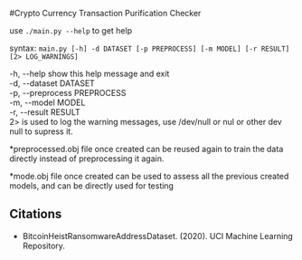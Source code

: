 #Crypto Currency Transaction Purification Checker

use `./main.py --help` to get help

syntax: `main.py [-h] -d DATASET [-p PREPROCESS] [-m MODEL] [-r RESULT] [2> LOG_WARNINGS]`

  -h, --help            show this help message and exit\
  -d, --dataset DATASET\
  -p, --preprocess PREPROCESS\
  -m, --model MODEL\
  -r, --result RESULT\
  2> is used to log the warning messages, use /dev/null or nul or other dev null to supress it.

\*preprocessed.obj file once created can be reused again to train the data directly instead of
preprocessing it again.

\*mode.obj file once created can be used to assess all the previous created models, and can be
directly used for testing

## Citations
- BitcoinHeistRansomwareAddressDataset. (2020). UCI Machine Learning Repository.
